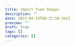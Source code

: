 ```yaml
---
title: Import Team Images
description: ""
date: 2023-04-18T00:22:58.561Z
preview: ""
draft: true
tags: []
categories: []
---
```

